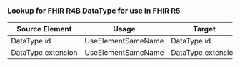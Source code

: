 ### Lookup for FHIR R4B DataType for use in FHIR R5

| Source Element | Usage | Target |
| -------------- | ----- | ------ |
| DataType.id | UseElementSameName | DataType.id |
| DataType.extension | UseElementSameName | DataType.extension |
